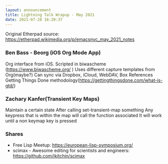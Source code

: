 ```yaml
---
layout: announcement
title: Lightning Talk Wrapup - May 2021
date: 2021-07-28 16:20:37
---
```

Original Etherpad source: https://etherpad.wikimedia.org/p/emacsnyc_may_2021_notes

### Ben Bass - Beorg (iOS Org Mode App)

Org interface from iOS.
Scripted in biwascheme (https://www.biwascheme.org/ )
Uses different capture templates from Org(maybe?)
Can sync via Dropbox, iCloud, WebDAV, Box
References Getting Things Done methodology(https://gettingthingsdone.com/what-is-gtd/)


### Zachary Kanfer(Transient Key Maps)
Maintain a certain state
After calling set-transient-map something
Any keypress that is within the map will call the function associated
It will work until a non keymap key is pressed

### Shares

- Free Lisp Meetup: https://european-lisp-symposium.org/
- scimax - Awesome editing for scientists and engineers: https://github.com/jkitchin/scimax
